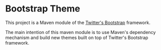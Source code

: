 Bootstrap Theme
===============
This project is a Maven module of the [Twitter's Bootstrap][Twitter Bootstrap] framework.

The main intention of this maven module is to use Maven's dependency mechanism and build new themes built on top of Twitter's Bootstrap framework.

[Twitter Bootstrap]: [http://twitter.github.io/bootstrap/]